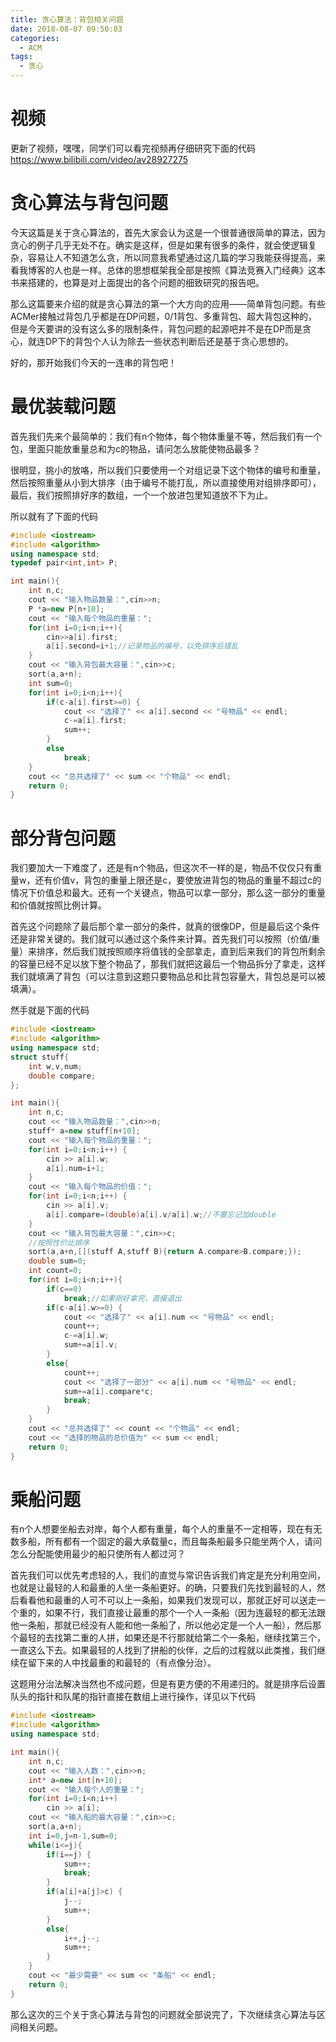 ```yaml
---
title: 贪心算法：背包相关问题
date: 2018-08-07 09:50:03
categories:
  - ACM
tags:
  - 贪心
---
```

# 视频
更新了视频，嘿嘿，同学们可以看完视频再仔细研究下面的代码
https://www.bilibili.com/video/av28927275
# 贪心算法与背包问题
今天这篇是关于贪心算法的，首先大家会认为这是一个很普通很简单的算法，因为贪心的例子几乎无处不在。确实是这样，但是如果有很多的条件，就会使逻辑复杂，容易让人不知道怎么贪，所以同意我希望通过这几篇的学习我能获得提高，来看我博客的人也是一样。总体的思想框架我全部是按照《算法竞赛入门经典》这本书来搭建的，也算是对上面提出的各个问题的细致研究的报告吧。

那么这篇要来介绍的就是贪心算法的第一个大方向的应用——简单背包问题。有些ACMer接触过背包几乎都是在DP问题，0/1背包、多重背包、超大背包这种的，但是今天要讲的没有这么多的限制条件，背包问题的起源吧并不是在DP而是贪心，就连DP下的背包个人认为除去一些状态判断后还是基于贪心思想的。

好的，那开始我们今天的一连串的背包吧！
# 最优装载问题
首先我们先来个最简单的：我们有n个物体，每个物体重量不等，然后我们有一个包，里面只能放重量总和为c的物品，请问怎么放能使物品最多？

很明显，挑小的放咯，所以我们只要使用一个对组记录下这个物体的编号和重量，然后按照重量从小到大排序（由于编号不能打乱，所以直接使用对组排序即可），最后，我们按照排好序的数组，一个一个放进包里知道放不下为止。

所以就有了下面的代码
```cpp
#include <iostream>
#include <algorithm>
using namespace std;
typedef pair<int,int> P;

int main(){
    int n,c;
    cout << "输入物品数量：",cin>>n;
    P *a=new P[n+10];
    cout << "输入每个物品的重量：";
    for(int i=0;i<n;i++){
        cin>>a[i].first;
        a[i].second=i+1;//记录物品的编号，以免排序后错乱
    }
    cout << "输入背包最大容量：",cin>>c;
    sort(a,a+n);
    int sum=0;
    for(int i=0;i<n;i++){
        if(c-a[i].first>=0) {
            cout << "选择了" << a[i].second << "号物品" << endl;
            c-=a[i].first;
            sum++;
        }
        else
            break;
    }
    cout << "总共选择了" << sum << "个物品" << endl;
    return 0;
}
```
# 部分背包问题
我们要加大一下难度了，还是有n个物品，但这次不一样的是，物品不仅仅只有重量w，还有价值v，背包的重量上限还是c，要使放进背包的物品的重量不超过c的情况下价值总和最大。还有一个关键点，物品可以拿一部分，那么这一部分的重量和价值就按照比例计算。

首先这个问题除了最后那个拿一部分的条件，就真的很像DP，但是最后这个条件还是非常关键的。我们就可以通过这个条件来计算。首先我们可以按照（价值/重量）来排序，然后我们就按照顺序将值钱的全部拿走，直到后来我们的背包所剩余的容量已经不足以放下整个物品了，那我们就把这最后一个物品拆分了拿走，这样我们就填满了背包（可以注意到这题只要物品总和比背包容量大，背包总是可以被填满）。

然手就是下面的代码
```cpp
#include <iostream>
#include <algorithm>
using namespace std;
struct stuff{
    int w,v,num;
    double compare;
};

int main(){
    int n,c;
    cout << "输入物品数量：",cin>>n;
    stuff* a=new stuff[n+10];
    cout << "输入每个物品的重量：";
    for(int i=0;i<n;i++) {
        cin >> a[i].w;
        a[i].num=i+1;
    }
    cout << "输入每个物品的价值：";
    for(int i=0;i<n;i++) {
        cin >> a[i].v;
        a[i].compare=(double)a[i].v/a[i].w;//不要忘记加double
    }
    cout << "输入背包最大容量：",cin>>c;
    //按照性价比排序
    sort(a,a+n,[](stuff A,stuff B){return A.compare>B.compare;});
    double sum=0;
    int count=0;
    for(int i=0;i<n;i++){
        if(c==0)
            break;//如果刚好拿完，直接退出
        if(c-a[i].w>=0) {
            cout << "选择了" << a[i].num << "号物品" << endl;
            count++;
            c-=a[i].w;
            sum+=a[i].v;
        }
        else{
            count++;
            cout << "选择了一部分" << a[i].num << "号物品" << endl;
            sum+=a[i].compare*c;
            break;
        }
    }
    cout << "总共选择了" << count << "个物品" << endl;
    cout << "选择的物品的总价值为" << sum << endl;
    return 0;
}
```
# 乘船问题
有n个人想要坐船去对岸，每个人都有重量，每个人的重量不一定相等，现在有无数多船，所有都有一个固定的最大承载量c，而且每条船最多只能坐两个人，请问怎么分配能使用最少的船只使所有人都过河？

首先我们可以优先考虑轻的人，我们的直觉与常识告诉我们肯定是充分利用空间，也就是让最轻的人和最重的人坐一条船更好。的确，只要我们先找到最轻的人，然后看看他和最重的人可不可以上一条船，如果我们发现可以，那就正好可以送走一个重的，如果不行，我们直接让最重的那个一个人一条船（因为连最轻的都无法跟他一条船，那就已经没有人能和他一条船了，所以他必定是一个人一船），然后那个最轻的去找第二重的人拼，如果还是不行那就给第二个一条船，继续找第三个，一直这么下去。如果最轻的人找到了拼船的伙伴，之后的过程就以此类推，我们继续在留下来的人中找最重的和最轻的（有点像分治）。

这题用分治法解决当然也不成问题，但是有更方便的不用递归的。就是排序后设置队头的指针和队尾的指针直接在数组上进行操作，详见以下代码
```cpp
#include <iostream>
#include <algorithm>
using namespace std;

int main(){
    int n,c;
    cout << "输入人数：",cin>>n;
    int* a=new int[n+10];
    cout << "输入每个人的重量：";
    for(int i=0;i<n;i++)
        cin >> a[i];
    cout << "输入船的最大容量：",cin>>c;
    sort(a,a+n);
    int i=0,j=n-1,sum=0;
    while(i<=j){
        if(i==j) {
            sum++;
            break;
        }
        if(a[i]+a[j]>c) {
            j--;
            sum++;
        }
        else{
            i++,j--;
            sum++;
        }
    }
    cout << "最少需要" << sum << "条船" << endl;
    return 0;
}
```
那么这次的三个关于贪心算法与背包的问题就全部说完了，下次继续贪心算法与区间相关问题。